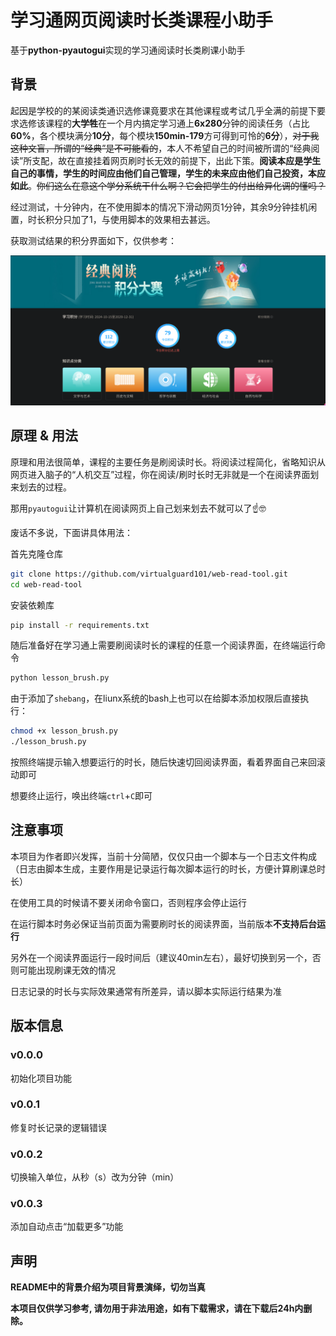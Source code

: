 # 学习通网页阅读时长类课程小助手

基于**python-pyautogui**实现的学习通阅读时长类刷课小助手

## 背景

起因是学校的的某阅读类通识选修课竟要求在其他课程或考试几乎全满的前提下要求选修该课程的**大学牲**在一个月内搞定学习通上**6x280**分钟的阅读任务（占比**60%**，各个模块满分**10分**，每个模块**150min-179**方可得到可怜的**6分**），~~对于我这种文盲，所谓的“经典”是不可能看的~~，本人不希望自己的时间被所谓的“经典阅读”所支配，故在直接挂着网页刷时长无效的前提下，出此下策。**阅读本应是学生自己的事情，学生的时间应由他们自己管理，学生的未来应由他们自己投资，本应如此**。~~你们这么在意这个学分系统干什么啊？它会把学生的付出给异化调的懂吗？~~


经过测试，十分钟内，在不使用脚本的情况下滑动网页1分钟，其余9分钟挂机闲置，时长积分只加了1，与使用脚本的效果相去甚远。

获取测试结果的积分界面如下，仅供参考：

![grade-demo](https://github.com/virtualguard101/web-read-tool/blob/main/demo0.png?raw=true)

## 原理 & 用法

原理和用法很简单，课程的主要任务是刷阅读时长。将阅读过程简化，省略知识从网页进入脑子的“人机交互”过程，你在阅读/刷时长时无非就是一个在阅读界面划来划去的过程。

那用`pyautogui`让计算机在阅读网页上自己划来划去不就可以了☝🤓

废话不多说，下面讲具体用法：

首先克隆仓库
```bash
git clone https://github.com/virtualguard101/web-read-tool.git
cd web-read-tool
```

安装依赖库
```bash
pip install -r requirements.txt
```

随后准备好在学习通上需要刷阅读时长的课程的任意一个阅读界面，在终端运行命令
```bash
python lesson_brush.py
```

由于添加了`shebang`，在liunx系统的bash上也可以在给脚本添加权限后直接执行：
```bash
chmod +x lesson_brush.py
./lesson_brush.py
```

按照终端提示输入想要运行的时长，随后快速切回阅读界面，看着界面自己来回滚动即可

想要终止运行，唤出终端`ctrl`+`C`即可

## 注意事项

本项目为作者即兴发挥，当前十分简陋，仅仅只由一个脚本与一个日志文件构成（日志由脚本生成，主要作用是记录运行每次脚本运行的时长，方便计算刷课总时长）

在使用工具的时候请不要关闭命令窗口，否则程序会停止运行

在运行脚本时务必保证当前页面为需要刷时长的阅读界面，当前版本**不支持后台运行**

另外在一个阅读界面运行一段时间后（建议40min左右），最好切换到另一个，否则可能出现刷课无效的情况

日志记录的时长与实际效果通常有所差异，请以脚本实际运行结果为准

## 版本信息

### v0.0.0
初始化项目功能
### v0.0.1
修复时长记录的逻辑错误
### v0.0.2
切换输入单位，从秒（s）改为分钟（min）
### v0.0.3
添加自动点击“加载更多”功能

## 声明

**README中的背景介绍为项目背景演绎，切勿当真**

**本项目仅供学习参考, 请勿用于非法用途，如有下载需求，请在下载后24h内删除。**
